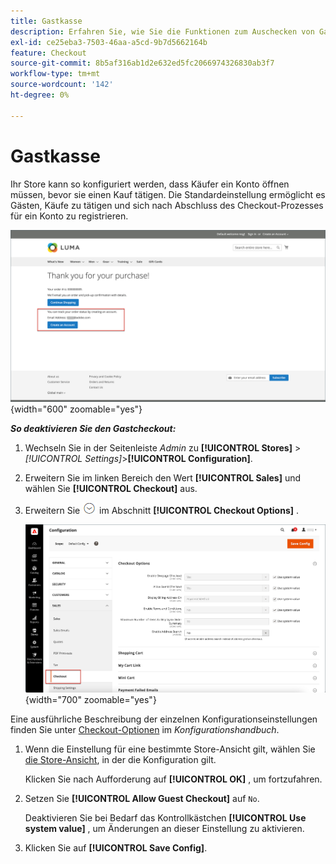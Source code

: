 ```yaml
---
title: Gastkasse
description: Erfahren Sie, wie Sie die Funktionen zum Auschecken von Gastgebern in Ihrem Store aktivieren.
exl-id: ce25eba3-7503-46aa-a5cd-9b7d5662164b
feature: Checkout
source-git-commit: 8b5af316ab1d2e632ed5fc2066974326830ab3f7
workflow-type: tm+mt
source-wordcount: '142'
ht-degree: 0%

---
```


# Gastkasse

Ihr Store kann so konfiguriert werden, dass Käufer ein Konto öffnen müssen, bevor sie einen Kauf tätigen. Die Standardeinstellung ermöglicht es Gästen, Käufe zu tätigen und sich nach Abschluss des Checkout-Prozesses für ein Konto zu registrieren.

![Der Luma-Store zeigt &quot;Check Out as Guest&quot;an](./assets/storefront-checkout-as-guest.png){width="600" zoomable="yes"}

**_So deaktivieren Sie den Gastcheckout:_**

1. Wechseln Sie in der Seitenleiste _Admin_ zu **[!UICONTROL Stores]** > _[!UICONTROL Settings]_>**[!UICONTROL Configuration]**.

1. Erweitern Sie im linken Bereich den Wert **[!UICONTROL Sales]** und wählen Sie **[!UICONTROL Checkout]** aus.

1. Erweitern Sie ![Erweiterungsauswahl](../assets/icon-display-expand.png) im Abschnitt **[!UICONTROL Checkout Options]** .

   ![Auf der Konfigurationsseite erweiterte Optionen zum Auschecken](./assets/checkout-checkout-options.png){width="700" zoomable="yes"}

Eine ausführliche Beschreibung der einzelnen Konfigurationseinstellungen finden Sie unter [Checkout-Optionen](../configuration-reference/sales/checkout.md#checkout-options) im _Konfigurationshandbuch_.

1. Wenn die Einstellung für eine bestimmte Store-Ansicht gilt, wählen Sie [die Store-Ansicht](../configuration-reference/scope-change.md#set-the-scope), in der die Konfiguration gilt.

   Klicken Sie nach Aufforderung auf **[!UICONTROL OK]** , um fortzufahren.

1. Setzen Sie **[!UICONTROL Allow Guest Checkout]** auf `No`.

   Deaktivieren Sie bei Bedarf das Kontrollkästchen **[!UICONTROL Use system value]** , um Änderungen an dieser Einstellung zu aktivieren.

1. Klicken Sie auf **[!UICONTROL Save Config]**.
